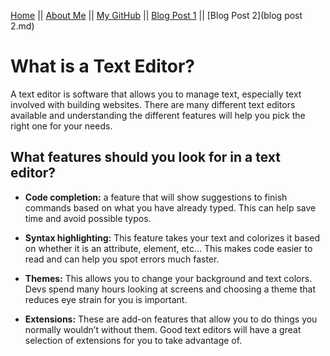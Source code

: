 [Home](README.md) || [About Me](About-Me.md) || [My GitHub](https://github.com/leahgrace555) || [Blog Post 1](blogpost1.md) || [Blog Post 2](blog post 2.md)

# What is a Text Editor?
A text editor is software that allows you to manage text, especially text involved with building websites. 
There are many different text editors available and understanding the different features will help you pick the right one for your needs. 

## What features should you look for in a text editor?

 - **Code completion:** a feature that will show suggestions to finish commands based on what you have already typed. This can help save time and avoid possible typos. 

- **Syntax highlighting:** This feature takes your text and colorizes it based on whether it is an attribute, element, etc… This makes code easier to read and can help you spot errors much faster.

- **Themes:** This allows you to change your background and text colors. Devs spend many hours looking at screens and choosing a theme that reduces eye strain for you is important.  

- **Extensions:** These are add-on features that allow you to do things you normally wouldn’t without them. Good text editors will have a great selection of extensions for you to take advantage of. 
